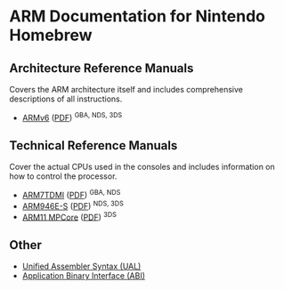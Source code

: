 # ARM Documentation for Nintendo Homebrew

## Architecture Reference Manuals

Covers the ARM architecture itself and includes comprehensive descriptions of all instructions.

- [ARMv6](https://developer.arm.com/documentation/ddi0100/latest) ([PDF](https://documentation-service.arm.com/static/5f8dacc8f86e16515cdb865a?token=)) <sup>GBA, NDS, 3DS</sup>

## Technical Reference Manuals

Cover the actual CPUs used in the consoles and includes information on how to control the processor.

- [ARM7TDMI](https://developer.arm.com/documentation/ddi0210/latest) ([PDF](https://documentation-service.arm.com/static/5f4786a179ff4c392c0ff819?token=)) <sup>GBA, NDS</sup>
- [ARM946E-S](https://developer.arm.com/documentation/ddi0201/latest) ([PDF](https://documentation-service.arm.com/static/5e8e3ee588295d1e18d3aa82?token=)) <sup>NDS, 3DS</sup>
- [ARM11 MPCore](https://developer.arm.com/documentation/ddi0360/latest) ([PDF](https://documentation-service.arm.com/static/5e8e1e0388295d1e18d368b2?token=)) <sup>3DS</sup>

## Other

- [Unified Assembler Syntax (UAL)](./ual.md)
- [Application Binary Interface (ABI)](https://github.com/ARM-software/abi-aa#abi-for-the-arm-32-bit-architecture)
